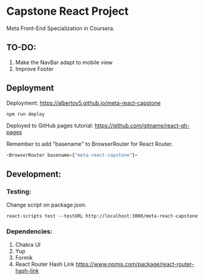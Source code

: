 # Capstone React Project

Meta Front-End Specialization in Coursera.

## TO-DO:

1. Make the NavBar adapt to mobile view
2. Improve Footer

## Deployment

Deployment: https://albertov5.github.io/meta-react-capstone

```shell
npm run deploy
```

Deployed to GitHub pages tutorial: https://github.com/gitname/react-gh-pages

Remember to add "basename" to BrowserRouter for React Router.

```js
<BrowserRouter basename={"meta-react-capstone"}>
```

## Development:

### Testing:

Change script on package.json.

```shell
react-scripts test --testURL http://localhost:3000/meta-react-capstone
```

### Dependencies:

1. Chakra UI
2. Yup
3. Formik
4. React Router Hash Link https://www.npmjs.com/package/react-router-hash-link